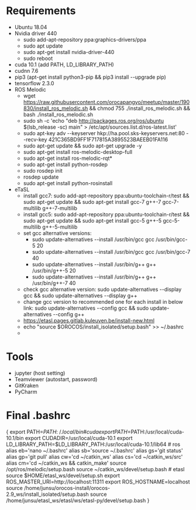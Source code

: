 # Requirements  
* Ubuntu 18.04
* Nvidia driver 440
  * sudo add-apt-repository ppa:graphics-drivers/ppa
  * sudo apt update
  * sudo apt-get install nvidia-driver-440
  * sudo reboot
* cuda 10.1 (add PATH, LD_LIBRARY_PATH)
* cudnn 7.6
* pip3 (apt-get install python3-pip && pip3 install --upgrade pip)
* tensorflow 2.3.0
* ROS Melodic
  * wget https://raw.githubusercontent.com/orocapangyo/meetup/master/190830/install_ros_melodic.sh && chmod 755 ./install_ros_melodic.sh && bash ./install_ros_melodic.sh
  * sudo sh -c 'echo "deb http://packages.ros.org/ros/ubuntu $(lsb_release -sc) main" > /etc/apt/sources.list.d/ros-latest.list'
  * sudo apt-key adv --keyserver hkp://ha.pool.sks-keyservers.net:80 --recv-key 421C365BD9FF1F717815A3895523BAEEB01FA116
  * sudo apt-get update && sudo apt-get upgrade -y
  * sudo apt-get install ros-melodic-desktop-full
  * sudo apt-get install ros-melodic-rqt*
  * sudo apt-get install python-rosdep
  * sudo rosdep init
  * rosdep update
  * sudo apt-get install python-rosinstall
* eTaSL
  * install gcc7: sudo add-apt-repository ppa:ubuntu-toolchain-r/test && sudo apt-get update && sudo apt-get install gcc-7 g++-7 gcc-7-multilib g++-7-multilib
  * install gcc5: sudo add-apt-repository ppa:ubuntu-toolchain-r/test && sudo apt-get update && sudo apt-get install gcc-5 g++-5 gcc-5-multilib g++-5-multilib
  * set gcc alternative versions:
    * sudo update-alternatives --install /usr/bin/gcc gcc /usr/bin/gcc-5 20
    * sudo update-alternatives --install /usr/bin/gcc gcc /usr/bin/gcc-7 40
    * sudo update-alternatives --install /usr/bin/g++ g++ /usr/bin/g++-5 20
    * sudo update-alternatives --install /usr/bin/g++ g++ /usr/bin/g++-7 40
  * check gcc alternative version: sudo update-alternatives --display gcc && sudo update-alternatives --display g++
  * change gcc version to recommended one for each install in below link: sudo update-alternatives --config gcc && sudo update-alternatives --config g++
  * https://etasl.pages.gitlab.kuleuven.be/install-new.html
  * echo "source $OROCOS/install_isolated/setup.bash" >> ~/.bashrc
  * 

# Tools
* jupyter (host setting)
* Teamviewer (autostart, password)
* GitKraken
* PyCharm

# Final .bashrc
{
export PATH=$PATH:~/.local/bin
\# cuda
export PATH=$PATH:/usr/local/cuda-10.1/bin
export CUDADIR=/usr/local/cuda-10.1
export LD_LIBRARY_PATH=$LD_LIBRARY_PATH:/usr/local/cuda-10.1/lib64
\# ros
alias eb='nano ~/.bashrc'
alias sb='source ~/.bashrc'
alias gs='git status'
alias gp='git pull'
alias cw='cd ~/catkin_ws'
alias cs='cd ~/catkin_ws/src'
alias cm='cd ~/catkin_ws && catkin_make'
source /opt/ros/melodic/setup.bash
source ~/catkin_ws/devel/setup.bash
\# etasl
source $HOME/etasl_ws/devel/setup.sh
export ROS_MASTER_URI=http://localhost:11311
export ROS_HOSTNAME=localhost
source /home/junsu/orocos-install/orocos-2.9_ws/install_isolated/setup.bash
source /home/junsu/etasl_ws/etasl/ws/etasl-py/devel/setup.bash
}
